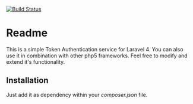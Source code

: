 [![Build Status](https://travis-ci.org/inkrement/l4-tokenauth.png)](https://travis-ci.org/inkrement/l4-tokenauth)

# Readme

This is a simple Token Authentication service for Laravel 4. You can also use it in combination with other php5 frameworks. Feel free to modify and extend it's functionality.

## Installation

Just add it as dependency within your *composer.json* file.
